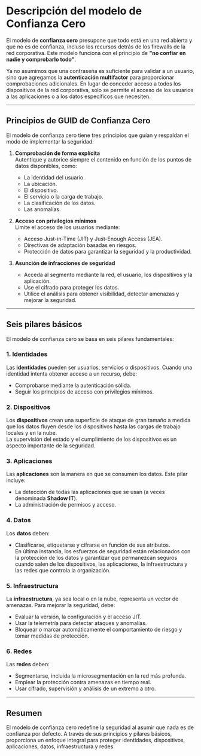 # Descripción del modelo de Confianza Cero

El modelo de **confianza cero** presupone que todo está en una red abierta y que no es de confianza, incluso los recursos detrás de los firewalls de la red corporativa. Este modelo funciona con el principio de **"no confiar en nadie y comprobarlo todo"**.

Ya no asumimos que una contraseña es suficiente para validar a un usuario, sino que agregamos la **autenticación multifactor** para proporcionar comprobaciones adicionales. En lugar de conceder acceso a todos los dispositivos de la red corporativa, solo se permite el acceso de los usuarios a las aplicaciones o a los datos específicos que necesiten.

---

## Principios de GUID de Confianza Cero

El modelo de confianza cero tiene tres principios que guían y respaldan el modo de implementar la seguridad:

1. **Comprobación de forma explícita**  
   Autentique y autorice siempre el contenido en función de los puntos de datos disponibles, como:
   - La identidad del usuario.
   - La ubicación.
   - El dispositivo.
   - El servicio o la carga de trabajo.
   - La clasificación de los datos.
   - Las anomalías.

2. **Acceso con privilegios mínimos**  
   Limite el acceso de los usuarios mediante:
   - Acceso Just-in-Time (JIT) y Just-Enough Access (JEA).
   - Directivas de adaptación basadas en riesgos.
   - Protección de datos para garantizar la seguridad y la productividad.

3. **Asunción de infracciones de seguridad**  
   - Acceda al segmento mediante la red, el usuario, los dispositivos y la aplicación.
   - Use el cifrado para proteger los datos.
   - Utilice el análisis para obtener visibilidad, detectar amenazas y mejorar la seguridad.

---

## Seis pilares básicos

El modelo de confianza cero se basa en seis pilares fundamentales:

### 1. Identidades
Las **identidades** pueden ser usuarios, servicios o dispositivos. Cuando una identidad intenta obtener acceso a un recurso, debe:
- Comprobarse mediante la autenticación sólida.
- Seguir los principios de acceso con privilegios mínimos.

### 2. Dispositivos
Los **dispositivos** crean una superficie de ataque de gran tamaño a medida que los datos fluyen desde los dispositivos hasta las cargas de trabajo locales y en la nube.  
La supervisión del estado y el cumplimiento de los dispositivos es un aspecto importante de la seguridad.

### 3. Aplicaciones
Las **aplicaciones** son la manera en que se consumen los datos. Este pilar incluye:
- La detección de todas las aplicaciones que se usan (a veces denominada **Shadow IT**).
- La administración de permisos y acceso.

### 4. Datos
Los **datos** deben:
- Clasificarse, etiquetarse y cifrarse en función de sus atributos.  
En última instancia, los esfuerzos de seguridad están relacionados con la protección de los datos y garantizar que permanezcan seguros cuando salen de los dispositivos, las aplicaciones, la infraestructura y las redes que controla la organización.

### 5. Infraestructura
La **infraestructura**, ya sea local o en la nube, representa un vector de amenazas. Para mejorar la seguridad, debe:
- Evaluar la versión, la configuración y el acceso JIT.
- Usar la telemetría para detectar ataques y anomalías.
- Bloquear o marcar automáticamente el comportamiento de riesgo y tomar medidas de protección.

### 6. Redes
Las **redes** deben:
- Segmentarse, incluida la microsegmentación en la red más profunda.
- Emplear la protección contra amenazas en tiempo real.
- Usar cifrado, supervisión y análisis de un extremo a otro.

---

## Resumen

El modelo de confianza cero redefine la seguridad al asumir que nada es de confianza por defecto. A través de sus principios y pilares básicos, proporciona un enfoque integral para proteger identidades, dispositivos, aplicaciones, datos, infraestructura y redes.

